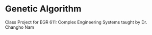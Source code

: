 # Genetic Algorithm

Class Project for EGR 611: Complex Engineering Systems taught by Dr. Changho Nam

